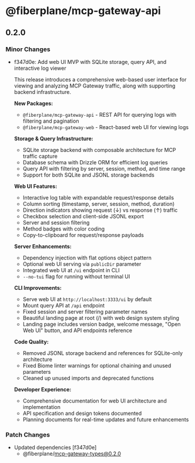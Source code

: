 # @fiberplane/mcp-gateway-api

## 0.2.0

### Minor Changes

- f347d0e: Add web UI MVP with SQLite storage, query API, and interactive log viewer

  This release introduces a comprehensive web-based user interface for viewing and analyzing MCP Gateway traffic, along with supporting backend infrastructure.

  **New Packages:**

  - `@fiberplane/mcp-gateway-api` - REST API for querying logs with filtering and pagination
  - `@fiberplane/mcp-gateway-web` - React-based web UI for viewing logs

  **Storage & Query Infrastructure:**

  - SQLite storage backend with composable architecture for MCP traffic capture
  - Database schema with Drizzle ORM for efficient log queries
  - Query API with filtering by server, session, method, and time range
  - Support for both SQLite and JSONL storage backends

  **Web UI Features:**

  - Interactive log table with expandable request/response details
  - Column sorting (timestamp, server, session, method, duration)
  - Direction indicators showing request (↓) vs response (↑) traffic
  - Checkbox selection and client-side JSONL export
  - Server and session filtering
  - Method badges with color coding
  - Copy-to-clipboard for request/response payloads

  **Server Enhancements:**

  - Dependency injection with flat options object pattern
  - Optional web UI serving via `publicDir` parameter
  - Integrated web UI at `/ui` endpoint in CLI
  - `--no-tui` flag for running without terminal UI

  **CLI Improvements:**

  - Serve web UI at `http://localhost:3333/ui` by default
  - Mount query API at `/api` endpoint
  - Fixed session and server filtering parameter names
  - Beautiful landing page at root (/) with web design system styling
  - Landing page includes version badge, welcome message, "Open Web UI" button, and API endpoints reference

  **Code Quality:**

  - Removed JSONL storage backend and references for SQLite-only architecture
  - Fixed Biome linter warnings for optional chaining and unused parameters
  - Cleaned up unused imports and deprecated functions

  **Developer Experience:**

  - Comprehensive documentation for web UI architecture and implementation
  - API specification and design tokens documented
  - Planning documents for real-time updates and future enhancements

### Patch Changes

- Updated dependencies [f347d0e]
  - @fiberplane/mcp-gateway-types@0.2.0

